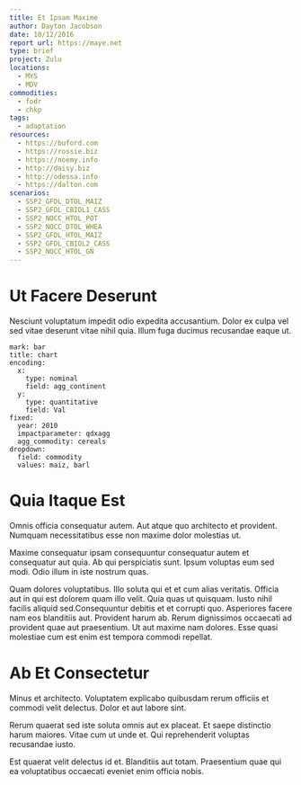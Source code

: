 ```yaml
---
title: Et Ipsam Maxime
author: Dayton Jacobson
date: 10/12/2016
report url: https://maye.net
type: brief
project: Zulu
locations:
  - MYS
  - MDV
commodities:
  - fodr
  - chkp
tags:
  - adaptation
resources:
  - https://buford.com
  - https://rossie.biz
  - https://noemy.info
  - http://daisy.biz
  - http://odessa.info
  - https://dalton.com
scenarios:
  - SSP2_GFDL_DTOL_MAIZ
  - SSP2_GFDL_CBIOL1_CASS
  - SSP2_NOCC_HTOL_POT
  - SSP2_NOCC_DTOL_WHEA
  - SSP2_GFDL_HTOL_MAIZ
  - SSP2_GFDL_CBIOL2_CASS
  - SSP2_NOCC_HTOL_GN
---
```

# Ut Facere Deserunt
Nesciunt voluptatum impedit odio expedita accusantium. Dolor ex culpa vel sed vitae deserunt vitae nihil quia. Illum fuga ducimus recusandae eaque ut.

```vis
mark: bar
title: chart
encoding:
  x:
    type: nominal
    field: agg_continent
  y:
    type: quantitative
    field: Val
fixed:
  year: 2010
  impactparameter: qdxagg
  agg_commodity: cereals
dropdown:
  field: commodity
  values: maiz, barl
```

# Quia Itaque Est
Omnis officia consequatur autem. Aut atque quo architecto et provident. Numquam necessitatibus esse non maxime dolor molestias ut.
 Maxime consequatur ipsam consequuntur consequatur autem et consequatur aut quia. Ab qui perspiciatis sunt. Ipsum voluptas eum sed modi. Odio illum in iste nostrum quas.
 Quam dolores voluptatibus. Illo soluta qui et et cum alias veritatis. Officia aut in qui est dolorem quam illo velit. Quia quas ut quisquam. Iusto nihil facilis aliquid sed.Consequuntur debitis et et corrupti quo. Asperiores facere nam eos blanditiis aut. Provident harum ab. Rerum dignissimos occaecati ad provident quae aut praesentium. Ut aut maxime nam dolores. Esse quasi molestiae cum est enim est tempora commodi repellat.

# Ab Et Consectetur
Minus et architecto. Voluptatem explicabo quibusdam rerum officiis et commodi velit delectus. Dolor et aut labore sint.
 Rerum quaerat sed iste soluta omnis aut ex placeat. Et saepe distinctio harum maiores. Vitae cum ut unde et. Qui reprehenderit voluptas recusandae iusto.
 Est quaerat velit delectus id et. Blanditiis aut totam. Praesentium quae qui ea voluptatibus occaecati eveniet enim officia nobis.
